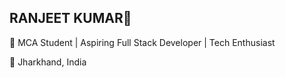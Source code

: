 ## RANJEET KUMAR👋

🌟 MCA Student | Aspiring Full Stack Developer | Tech Enthusiast

📍 Jharkhand, India
